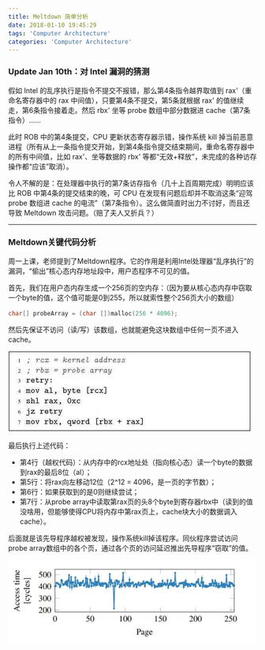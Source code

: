 ```yaml
---
title: Meltdown 简单分析
date: 2018-01-10 19:45:29
tags: 'Computer Architecture'
categories: 'Computer Architecture'
---
```

### Update Jan 10th：对 Intel 漏洞的猜测
假如 Intel 的乱序执行是指令不提交不报错，那么第4条指令越界取值到 rax'（重命名寄存器中的 rax 中间值），只要第4条不提交，第5条就根据 rax' 的值继续走，第6条指令接着走。然后 rbx' 坐等 probe 数组中部分数据进 cache（第7条指令）……
<!-- more -->

此时 ROB 中的第4条提交，CPU 更新状态寄存器示错，操作系统 kill 掉当前恶意进程（所有从上一条指令提交开始，到第4条指令提交结束期间，重命名寄存器中的所有中间值，比如 rax'、坐等数据的 rbx' 等都“无效+释放”，未完成的各种访存操作都“应该”取消）。

令人不解的是：在处理器中执行的第7条访存指令（几十上百周期完成）明明应该比 ROB 中第4条的提交结束的晚，可 CPU 在发现有问题后却并不取消这条“迎驾 probe 数组进 cache 的电流”（第7条指令）。这么做简直时出力不讨好，而且还导致 Meltdown 攻击问题。（赔了夫人又折兵？）

-----

### Meltdown关键代码分析
周一上课，老师提到了Meltdown程序。它的作用是利用Intel处理器“乱序执行”的漏洞，“偷出”核心态内存地址段中，用户态程序不可见的值。

首先，我们在用户态内存生成一个256页的空内存：（因为要从核心态内存中窃取一个byte的值，这个值可能是0到255，所以就索性整个256页大小的数组）
```cpp
char[] probeArray = (char [])malloc(256 * 4096);
```
然后先保证不访问（读/写）该数组，也就能避免这块数组中任何一页不进入cache。

![Meltdown Key Source Code](./my-analysis-of-meltdown/meltdown-source-code.jpg "Meltdown Key Source Code")

最后执行上述代码：
+ 第4行（越权代码）：从内存中的rcx地址处（指向核心态）读一个byte的数据到rax的最后8位（al）；
+ 第5行：将rax向左移动12位（2^12 = 4096，是一页的字节数）；
+ 第6行：如果获取到的是0则继续尝试；
+ 第7行：从probe array中读取第rax页的头8个byte到寄存器rbx中（读到的值没啥用，但能够使得CPU将内存中第rax页上，cache块大小的数据调入cache）。

后面就是该先导程序越权被发现，操作系统kill掉该程序。同伙程序尝试访问probe array数组中的各个页，通过各个页的访问延迟推出先导程序“窃取”的值。

![Check Result](./my-analysis-of-meltdown/check-result.jpg "Check Result")
